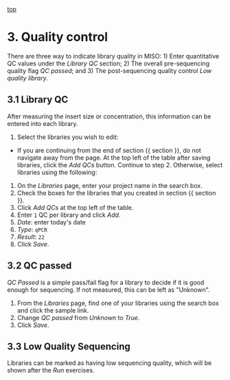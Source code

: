 <a name="qcs" href="#" id="toplink">top</a>

# 3. Quality control
There are three way to indicate library quality in MISO: 1)
Enter quantitative QC values under the _Library QC_ section; 2) The overall 
pre-sequencing quality flag _QC passed_; and 3) The post-sequencing quality
control _Low quality library_.

## 3.1 Library QC
After measuring the insert size or concentration, this information can be
entered into each library.

1. Select the libraries you wish to edit:
  * If you are continuing from the end of section {{ section }}, do not 
navigate away from the page. At the top left of the table after saving libraries,
click the _Add QCs_ button. Continue to step 2. Otherwise, select libraries using
the following:
  1. On the _Libraries_ page, enter your project name in the search box.
  1. Check the boxes for the libraries that you created in section {{ section }}.
  1. Click _Add QCs_ at the top left of the table.
1. Enter `1` QC per library and click _Add_.
1. _Date_: enter today's date
1. _Type_: `qPCR`
1. _Result_: `22`
1. Click _Save_.


## 3.2 QC passed
_QC Passed_ is a simple pass/fail flag for a library to decide if it is good
enough for sequencing. If not measured, this can be left as "Unknown".

1. From the _Libraries_ page, find one of your libraries using the search 
box and click the sample link.
1. Change _QC passed_ from _Unknown_ to _True_.
1. Click _Save_.

## 3.3 Low Quality Sequencing
Libraries can be marked as having low sequencing quality, which will be shown
after the _Run_ exercises.

